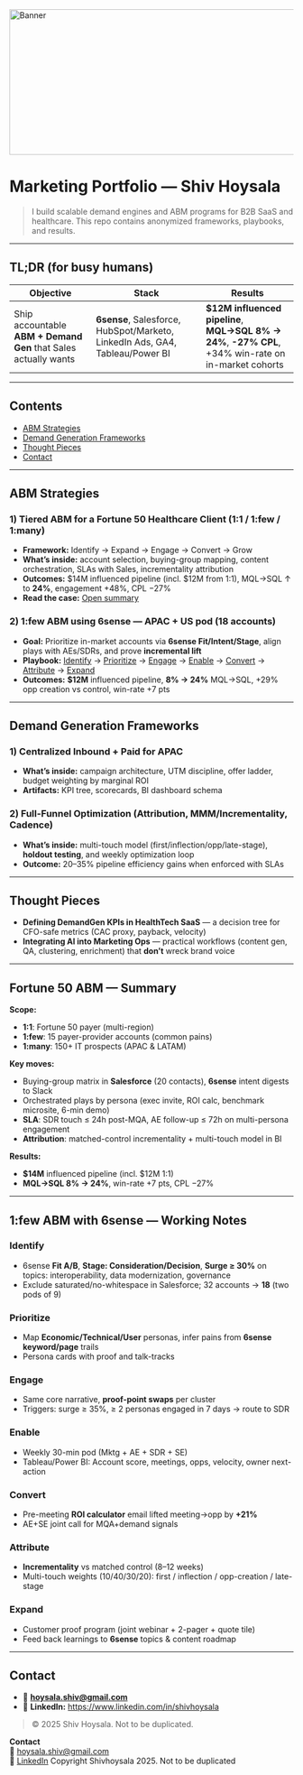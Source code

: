 <img width="654" height="258" alt="Banner" src="https://github.com/user-attachments/assets/f3bd05d4-3588-447e-a231-d8b6b99a683f" />



# Marketing Portfolio — Shiv Hoysala

> I build scalable demand engines and ABM programs for B2B SaaS and healthcare. This repo contains anonymized frameworks, playbooks, and results.
---

## TL;DR (for busy humans)
| Objective | Stack | Results |
|---|---|---|
| Ship accountable **ABM + Demand Gen** that Sales actually wants | **6sense**, Salesforce, HubSpot/Marketo, LinkedIn Ads, GA4, Tableau/Power BI | **$12M influenced pipeline**, **MQL→SQL 8% → 24%**, **-27% CPL**, +34% win-rate on in-market cohorts |

---

## Contents
- [ABM Strategies](#abm-strategies)
- [Demand Generation Frameworks](#demand-generation-frameworks)
- [Thought Pieces](#thought-pieces)
- [Contact](#contact)

---

## ABM Strategies

### 1) Tiered ABM for a Fortune 50 Healthcare Client (1:1 / 1:few / 1:many)  <a id="abm-f50"></a>
- **Framework:** Identify → Expand → Engage → Convert → Grow  
- **What’s inside:** account selection, buying-group mapping, content orchestration, SLAs with Sales, incrementality attribution  
- **Outcomes:** $14M influenced pipeline (incl. $12M from 1:1), MQL→SQL ↑ to **24%**, engagement +48%, CPL −27%  
- **Read the case:** [Open summary](#fortune-50-abm-summary)

### 2) **1:few ABM using 6sense** — APAC + US pod (18 accounts)  <a id="abm-1few-6sense"></a>
- **Goal:** Prioritize in-market accounts via **6sense Fit/Intent/Stage**, align plays with AEs/SDRs, and prove **incremental lift**  
- **Playbook:** [Identify](#identify) → [Prioritize](#prioritize) → [Engage](#engage) → [Enable](#enable) → [Convert](#convert) → [Attribute](#attribute) → [Expand](#expand)  
- **Outcomes:** **$12M** influenced pipeline, **8% → 24%** MQL→SQL, +29% opp creation vs control, win-rate +7 pts

---

## Demand Generation Frameworks

### 1) Centralized Inbound + Paid for APAC
- **What’s inside:** campaign architecture, UTM discipline, offer ladder, budget weighting by marginal ROI  
- **Artifacts:** KPI tree, scorecards, BI dashboard schema

### 2) Full-Funnel Optimization (Attribution, MMM/Incrementality, Cadence)
- **What’s inside:** multi-touch model (first/inflection/opp/late-stage), **holdout testing**, and weekly optimization loop
- **Outcome:** 20–35% pipeline efficiency gains when enforced with SLAs

---

## Thought Pieces

- **Defining DemandGen KPIs in HealthTech SaaS** — a decision tree for CFO-safe metrics (CAC proxy, payback, velocity)  
- **Integrating AI into Marketing Ops** — practical workflows (content gen, QA, clustering, enrichment) that **don’t** wreck brand voice

---

## Fortune 50 ABM — Summary  <a id="fortune-50-abm-summary"></a>

**Scope:**  
- **1:1**: Fortune 50 payer (multi-region)  
- **1:few**: 15 payer-provider accounts (common pains)  
- **1:many**: 150+ IT prospects (APAC & LATAM)

**Key moves:**  
- Buying-group matrix in **Salesforce** (20 contacts), **6sense** intent digests to Slack  
- Orchestrated plays by persona (exec invite, ROI calc, benchmark microsite, 6-min demo)  
- **SLA**: SDR touch ≤ 24h post-MQA, AE follow-up ≤ 72h on multi-persona engagement  
- **Attribution**: matched-control incrementality + multi-touch model in BI

**Results:**  
- **$14M** influenced pipeline (incl. $12M 1:1)  
- **MQL→SQL 8% → 24%**, win-rate +7 pts, CPL −27%

---

## 1:few ABM with 6sense — Working Notes

### Identify
- 6sense **Fit A/B**, **Stage: Consideration/Decision**, **Surge ≥ 30%** on topics: interoperability, data modernization, governance  
- Exclude saturated/no-whitespace in Salesforce; 32 accounts → **18** (two pods of 9)

### Prioritize
- Map **Economic/Technical/User** personas, infer pains from **6sense keyword/page** trails  
- Persona cards with proof and talk-tracks

### Engage
- Same core narrative, **proof-point swaps** per cluster  
- Triggers: surge ≥ 35%, ≥ 2 personas engaged in 7 days → route to SDR

### Enable
- Weekly 30-min pod (Mktg + AE + SDR + SE)  
- Tableau/Power BI: Account score, meetings, opps, velocity, owner next-action

### Convert
- Pre-meeting **ROI calculator** email lifted meeting→opp by **+21%**  
- AE+SE joint call for MQA+demand signals

### Attribute
- **Incrementality** vs matched control (8–12 weeks)  
- Multi-touch weights (10/40/30/20): first / inflection / opp-creation / late-stage

### Expand
- Customer proof program (joint webinar + 2-pager + quote tile)  
- Feed back learnings to **6sense** topics & content roadmap

---

## Contact

- 📧 **hoysala.shiv@gmail.com**  
- 🔗 **LinkedIn:** https://www.linkedin.com/in/shivhoysala

> © 2025 Shiv Hoysala. Not to be duplicated.

**Contact**  
📧 hoysala.shiv@gmail.com  
🔗 [LinkedIn](https://linkedin.com/in/shivhoysala)
Copyright Shivhoysala 2025. Not to be duplicated
